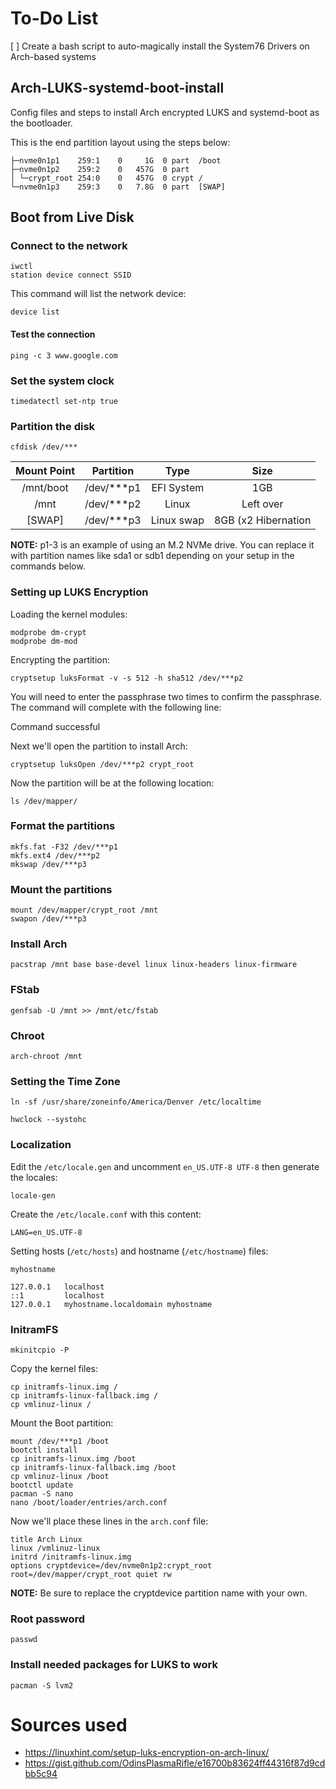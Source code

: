 # To-Do List
[ ] Create a bash script to auto-magically install the System76 Drivers on Arch-based systems

## Arch-LUKS-systemd-boot-install
Config files and steps to install Arch encrypted LUKS and systemd-boot as the bootloader.

This is the end partition layout using the steps below:

```nvme0n1        259:0    0 465.8G  0 disk  
├─nvme0n1p1    259:1    0     1G  0 part  /boot
├─nvme0n1p2    259:2    0   457G  0 part  
│ └─crypt_root 254:0    0   457G  0 crypt /
└─nvme0n1p3    259:3    0   7.8G  0 part  [SWAP]
```

## Boot from Live Disk

### Connect to the network

```
iwctl
station device connect SSID
```

This command will list the network device:

```
device list
```

#### Test the connection

```
ping -c 3 www.google.com
```

### Set the system clock

```
timedatectl set-ntp true
```

### Partition the disk

```
cfdisk /dev/***
```

| Mount Point | Partition  | Type       | Size                |
|:-----------:|:----------:|:----------:|:-------------------:|
| /mnt/boot   | /dev/***p1 | EFI System | 1GB                 |
| /mnt        | /dev/***p2 | Linux      | Left over           |
| [SWAP]      | /dev/***p3 | Linux swap | 8GB (x2 Hibernation |

**NOTE:**
p1-3 is an example of using an M.2 NVMe drive. You can replace it with partition names like sda1 or sdb1 depending on your setup in the commands below.

### Setting up LUKS Encryption

Loading the kernel modules:

```
modprobe dm-crypt
modprobe dm-mod
```

Encrypting the partition:

```
cryptsetup luksFormat -v -s 512 -h sha512 /dev/***p2
```

You will need to enter the passphrase two times to confirm the passphrase. The command will complete with the following line:

Command successful

Next we'll open the partition to install Arch:

```
cryptsetup luksOpen /dev/***p2 crypt_root
```

Now the partition will be at the following location:

```
ls /dev/mapper/
```

### Format the partitions

```
mkfs.fat -F32 /dev/***p1
mkfs.ext4 /dev/***p2
mkswap /dev/***p3
```

### Mount the partitions

```
mount /dev/mapper/crypt_root /mnt
swapon /dev/***p3
```

### Install Arch

```
pacstrap /mnt base base-devel linux linux-headers linux-firmware
```

### FStab 

```
genfsab -U /mnt >> /mnt/etc/fstab
```

### Chroot

```
arch-chroot /mnt
```

### Setting the Time Zone

```
ln -sf /usr/share/zoneinfo/America/Denver /etc/localtime
```

```
hwclock --systohc
```

### Localization

Edit the `/etc/locale.gen` and uncomment `en_US.UTF-8 UTF-8` then generate the locales:

```
locale-gen
```

Create the `/etc/locale.conf` with this content:

```
LANG=en_US.UTF-8
```

Setting hosts (`/etc/hosts`) and hostname (`/etc/hostname`) files:

```
myhostname
```

```
127.0.0.1   localhost
::1         localhost
127.0.0.1   myhostname.localdomain myhostname
```

### InitramFS

```
mkinitcpio -P
```

Copy the kernel files:

```
cp initramfs-linux.img / 
cp initramfs-linux-fallback.img / 
cp vmlinuz-linux /
```

Mount the Boot partition:

```
mount /dev/***p1 /boot
bootctl install
cp initramfs-linux.img /boot
cp initramfs-linux-fallback.img /boot
cp vmlinuz-linux /boot
bootctl update
pacman -S nano
nano /boot/loader/entries/arch.conf
```

Now we'll place these lines in the `arch.conf` file:

```
title Arch Linux
linux /vmlinuz-linux
initrd /initramfs-linux.img
options cryptdevice=/dev/nvme0n1p2:crypt_root root=/dev/mapper/crypt_root quiet rw
```

**NOTE:**
Be sure to replace the cryptdevice partition name with your own.

### Root password

```
passwd
```

### Install needed packages for LUKS to work

```
pacman -S lvm2
```

# Sources used
- https://linuxhint.com/setup-luks-encryption-on-arch-linux/
- https://gist.github.com/OdinsPlasmaRifle/e16700b83624ff44316f87d9cdbb5c94
